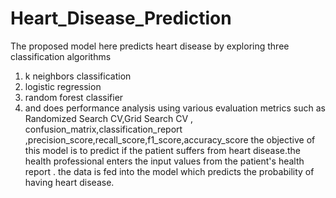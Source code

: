 # Heart_Disease_Prediction
The proposed model here predicts heart disease by exploring three classification algorithms
1. k neighbors classification
2. logistic regression
3. random forest classifier
4. and does performance analysis using various evaluation metrics such as Randomized Search CV,Grid Search CV , confusion_matrix,classification_report ,precision_score,recall_score,f1_score,accuracy_score the objective of this model is to predict if the patient suffers from heart disease.the health professional enters the input values from the patient's health report . the data is fed into the model which predicts the probability of having heart disease.
